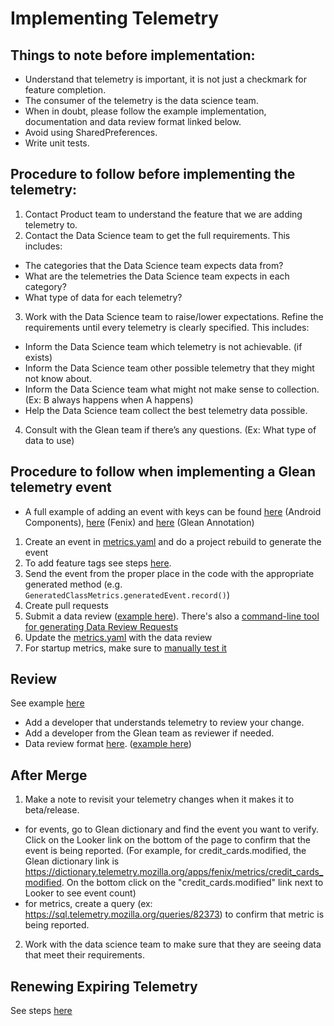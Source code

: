 # Implementing Telemetry

## Things to note before implementation:
* Understand that telemetry is important, it is not just a checkmark for feature completion.
* The consumer of the telemetry is the data science team.
* When in doubt, please follow the example implementation, documentation and data review format linked below.
* Avoid using SharedPreferences.
* Write unit tests.

## Procedure to follow before implementing the telemetry:
1. Contact Product team to understand the feature that we are adding telemetry to.
2. Contact the Data Science team to get the full requirements.  This includes:
* The categories that the Data Science team expects data from?
* What are the telemetries the Data Science team expects in each category?
* What type of data for each telemetry?
3. Work with the Data Science team to raise/lower expectations.  Refine the requirements until every telemetry is clearly specified.  This includes:
* Inform the Data Science team which telemetry is not achievable. (if exists)
* Inform the Data Science team other possible telemetry that they might not know about.
* Inform the Data Science team what might not make sense to collection.  (Ex: B always happens when A happens)
* Help the Data Science team collect the best telemetry data possible.
4. Consult with the Glean team if there’s any questions. (Ex: What type of data to use)

## Procedure to follow when implementing a Glean telemetry event
* A full example of adding an event with keys can be found [here](https://github.com/mozilla-mobile/android-components/pull/10837) (Android Components), [here](https://github.com/mozilla-mobile/fenix/pull/20909) (Fenix) and [here](https://github.com/mozilla/glean-annotations/pull/77) (Glean Annotation)
1. Create an event in [metrics.yaml](https://github.com/mozilla-mobile/fenix/blob/master/app/metrics.yaml) and do a project rebuild to generate the event
2. To add feature tags see steps [here](https://github.com/mozilla-mobile/fenix/wiki/Metric-Feature-Tags).
5. Send the event from the proper place in the code with the appropriate generated method (e.g. `GeneratedClassMetrics.generatedEvent.record()`)
6. Create pull requests
7. Submit a data review ([example here](https://github.com/mozilla-mobile/fenix/pull/20909#issuecomment-902119039)).  There's also a [command-line tool for generating Data Review Requests](https://chuttenblog.wordpress.com/2021/09/07/this-week-in-glean-data-reviews-are-important-glean-parser-makes-them-easy/)
8. Update the [metrics.yaml](https://github.com/mozilla-mobile/fenix/blob/master/app/metrics.yaml) with the data review
9. For startup metrics, make sure to [manually test it](https://github.com/mozilla-mobile/fenix/wiki/Test-telemetry-pings)

## Review
See example [here](https://github.com/mozilla-mobile/fenix/pull/20909)
* Add a developer that understands telemetry to review your change.
* Add a developer from the Glean team as reviewer if needed.
* Data review format [here](https://github.com/mozilla/data-review/blob/main/request.md). ([example here](https://github.com/mozilla-mobile/fenix/pull/20909#issuecomment-902119039))

## After Merge
1. Make a note to revisit your telemetry changes when it makes it to beta/release.
* for events, go to Glean dictionary and find the event you want to verify.  Click on the Looker link on the bottom of the page to confirm that the event is being reported.  (For example, for credit_cards.modified, the Glean dictionary link is https://dictionary.telemetry.mozilla.org/apps/fenix/metrics/credit_cards_modified.  On the bottom click on the "credit_cards.modified" link next to Looker to see event count)
* for metrics, create a query (ex: https://sql.telemetry.mozilla.org/queries/82373) to confirm that metric is being reported.
2. Work with the data science team to make sure that they are seeing data that meet their requirements.

## Renewing Expiring Telemetry
See steps [here](https://github.com/mozilla-mobile/fenix/wiki/Creating-a-release-branch#renew-telemetry)
